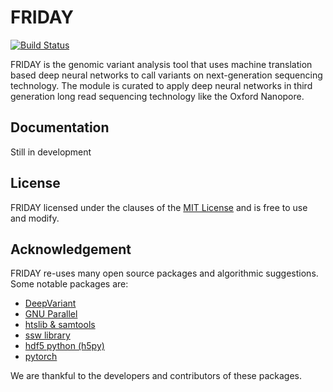 # FRIDAY

[![Build Status](https://travis-ci.com/kishwarshafin/friday.svg?branch=master)](https://travis-ci.com/kishwarshafin/friday)<br/>

FRIDAY is the genomic variant analysis tool that uses machine translation based deep neural networks to call variants on next-generation sequencing technology. The module is curated to apply deep neural networks in third generation long read sequencing technology like the Oxford Nanopore.

## Documentation
Still in development
## License
FRIDAY licensed under the clauses of the [MIT License](https://github.com/kishwarshafin/friday/blob/friday_v1/LICENSE) and is free to use and modify.

## Acknowledgement
FRIDAY re-uses many open source packages and algorithmic suggestions. Some notable packages are: </br>
* [DeepVariant](https://github.com/google/deepvariant)
* [GNU Parallel](https://www.gnu.org/software/parallel/)
* [htslib & samtools](http://www.htslib.org/)
* [ssw library](https://github.com/mengyao/Complete-Striped-Smith-Waterman-Library)
* [hdf5 python (h5py)](https://www.h5py.org/)
* [pytorch](https://pytorch.org/)

We are thankful to the developers and contributors of these packages.
